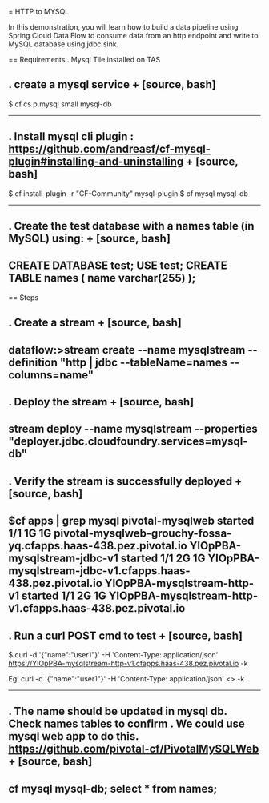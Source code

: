 = HTTP to MYSQL

In this demonstration, you will learn how to build a data pipeline using Spring Cloud Data Flow to consume data from an http endpoint and write to MySQL database using jdbc sink.

== Requirements
. Mysql Tile installed on TAS

. create a mysql service
+
[source, bash]
---------------------------------------------------------------------
$ cf cs p.mysql small mysql-db

---------------------------------------------------------------------
. Install mysql cli plugin : https://github.com/andreasf/cf-mysql-plugin#installing-and-uninstalling
+
[source, bash]
---------------------------------------------------------------------
$ cf install-plugin -r "CF-Community" mysql-plugin
$ cf mysql mysql-db

---------------------------------------------------------------------

. Create the test database with a names table (in MySQL) using:
+
[source, bash]
---------------------------------------------------------------------
CREATE DATABASE test;
USE test;
CREATE TABLE names
(
	name varchar(255)
);
---------------------------------------------------------------------

== Steps

. Create a stream
+
[source, bash]
---------------------------------------------------------------------
dataflow:>stream create --name mysqlstream --definition "http | jdbc --tableName=names --columns=name"
---------------------------------------------------------------------

. Deploy the stream
+
[source, bash]
---------------------------------------------------------------------
stream deploy --name mysqlstream --properties "deployer.jdbc.cloudfoundry.services=mysql-db"
---------------------------------------------------------------------

. Verify the stream is successfully deployed
+
[source, bash]
---------------------------------------------------------------------
$cf apps | grep mysql
pivotal-mysqlweb                                started           1/1         1G       1G     pivotal-mysqlweb-grouchy-fossa-yq.cfapps.haas-438.pez.pivotal.io
YIOpPBA-mysqlstream-jdbc-v1                     started           1/1         2G       1G     YIOpPBA-mysqlstream-jdbc-v1.cfapps.haas-438.pez.pivotal.io
YIOpPBA-mysqlstream-http-v1                     started           1/1         2G       1G     YIOpPBA-mysqlstream-http-v1.cfapps.haas-438.pez.pivotal.io
---------------------------------------------------------------------

. Run a curl POST cmd to test
+
[source, bash]
---------------------------------------------------------------------
$ curl -d '{"name":"user1"}' -H 'Content-Type: application/json' https://YIOpPBA-mysqlstream-http-v1.cfapps.haas-438.pez.pivotal.io -k

Eg:
curl -d '{"name":"user1"}' -H 'Content-Type: application/json' <<http-app-url>> -k

---------------------------------------------------------------------

. The name should be updated in mysql db. Check names tables to confirm . We could use mysql web app to do this. https://github.com/pivotal-cf/PivotalMySQLWeb
+
[source, bash]
---------------------------------------------------------------------
cf mysql mysql-db;
select * from names;
---------------------------------------------------------------------
